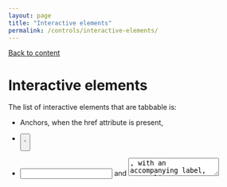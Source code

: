 ```yaml
---
layout: page
title: "Interactive elements"
permalink: /controls/interactive-elements/
---
```

<link rel="stylesheet" href="/assets/css/style.css?v=07f9abc06ad55cffb2433692575c223659db012e" media="screen"><link rel="stylesheet" href="/css/style.css">
<a class="back-link" href="https://shoshiko.github.io">Back to content</a>
   
<div class="inner" markdown="1">

# Interactive elements

The list of interactive elements that are tabbable is:

- Anchors, when the href attribute is present,
  
- <button>,
  
- <input> and <textarea>, with an accompanying label,
  
- <select>,
  
- <details>,
  
- <audio> and <video> when controls are present,
  
- <object>, depending on how it is used,
  
- any element with scroll overflow in Firefox,
  
- any element with the contenteditable attribute applied to it, and
  
- any element with the tabindex attribute applied to it (more on this one in a bit).

&nbsp;
  
An interactive element gains focus when:

- It has been navigated to via the Tab key, 

- it is clicked on, following an anchor that links to another focusable element,
or focus is programmatically set through element.focus() in JavaScript.

Focus is analogous to hovering over an element with your mouse cursor, in that you’re identifying the thing you want to activate. It’s also why visually obvious focus styles are so important.

&nbsp;

[source](https://css-tricks.com/focus-management-and-inert/- ){:target="_blank"}

</div>